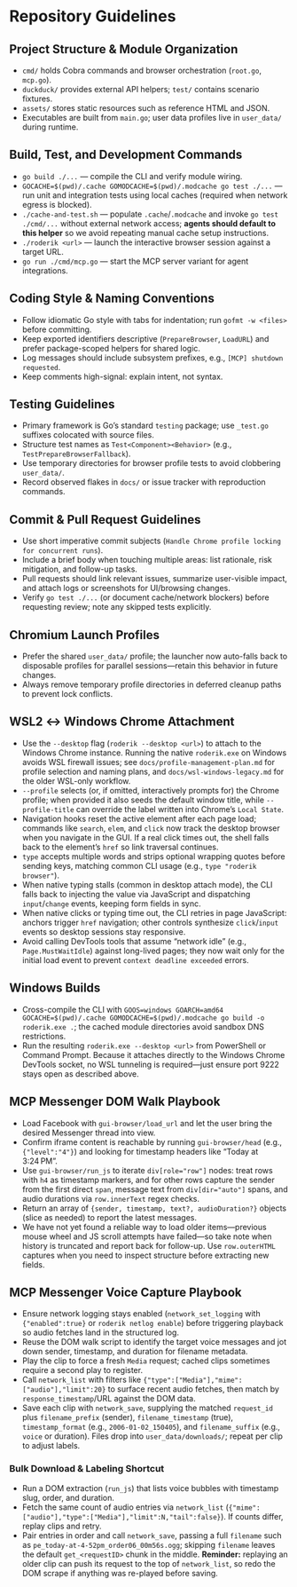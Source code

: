 # Repository Guidelines

## Project Structure & Module Organization
- `cmd/` holds Cobra commands and browser orchestration (`root.go`, `mcp.go`).
- `duckduck/` provides external API helpers; `test/` contains scenario fixtures.
- `assets/` stores static resources such as reference HTML and JSON.
- Executables are built from `main.go`; user data profiles live in `user_data/` during runtime.

## Build, Test, and Development Commands
- `go build ./...` — compile the CLI and verify module wiring.
- `GOCACHE=$(pwd)/.cache GOMODCACHE=$(pwd)/.modcache go test ./...` — run unit and integration tests using local caches (required when network egress is blocked).
- `./cache-and-test.sh` — populate `.cache`/`.modcache` and invoke `go test ./cmd/...` without external network access; **agents should default to this helper** so we avoid repeating manual cache setup instructions.
- `./roderik <url>` — launch the interactive browser session against a target URL.
- `go run ./cmd/mcp.go` — start the MCP server variant for agent integrations.

## Coding Style & Naming Conventions
- Follow idiomatic Go style with tabs for indentation; run `gofmt -w <files>` before committing.
- Keep exported identifiers descriptive (`PrepareBrowser`, `LoadURL`) and prefer package-scoped helpers for shared logic.
- Log messages should include subsystem prefixes, e.g., `[MCP] shutdown requested`.
- Keep comments high-signal: explain intent, not syntax.

## Testing Guidelines
- Primary framework is Go’s standard `testing` package; use `_test.go` suffixes colocated with source files.
- Structure test names as `Test<Component><Behavior>` (e.g., `TestPrepareBrowserFallback`).
- Use temporary directories for browser profile tests to avoid clobbering `user_data/`.
- Record observed flakes in `docs/` or issue tracker with reproduction commands.

## Commit & Pull Request Guidelines
- Use short imperative commit subjects (`Handle Chrome profile locking for concurrent runs`).
- Include a brief body when touching multiple areas: list rationale, risk mitigation, and follow-up tasks.
- Pull requests should link relevant issues, summarize user-visible impact, and attach logs or screenshots for UI/browsing changes.
- Verify `go test ./...` (or document cache/network blockers) before requesting review; note any skipped tests explicitly.

## Chromium Launch Profiles
- Prefer the shared `user_data/` profile; the launcher now auto-falls back to disposable profiles for parallel sessions—retain this behavior in future changes.
- Always remove temporary profile directories in deferred cleanup paths to prevent lock conflicts.

## WSL2 ↔ Windows Chrome Attachment
- Use the `--desktop` flag (`roderik --desktop <url>`) to attach to the Windows Chrome instance. Running the native `roderik.exe` on Windows avoids WSL firewall issues; see `docs/profile-management-plan.md` for profile selection and naming plans, and `docs/wsl-windows-legacy.md` for the older WSL-only workflow.
- `--profile` selects (or, if omitted, interactively prompts for) the Chrome profile; when provided it also seeds the default window title, while `--profile-title` can override the label written into Chrome’s `Local State`.
- Navigation hooks reset the active element after each page load; commands like `search`, `elem`, and `click` now track the desktop browser when you navigate in the GUI. If a real click times out, the shell falls back to the element’s `href` so link traversal continues.
- `type` accepts multiple words and strips optional wrapping quotes before sending keys, matching common CLI usage (e.g., `type "roderik browser"`).
- When native typing stalls (common in desktop attach mode), the CLI falls back to injecting the value via JavaScript and dispatching `input`/`change` events, keeping form fields in sync.
- When native clicks or typing time out, the CLI retries in page JavaScript: anchors trigger `href` navigation; other controls synthesize `click`/`input` events so desktop sessions stay responsive.
- Avoid calling DevTools tools that assume “network idle” (e.g., `Page.MustWaitIdle`) against long-lived pages; they now wait only for the initial load event to prevent `context deadline exceeded` errors.

## Windows Builds
- Cross-compile the CLI with `GOOS=windows GOARCH=amd64 GOCACHE=$(pwd)/.cache GOMODCACHE=$(pwd)/.modcache go build -o roderik.exe .`; the cached module directories avoid sandbox DNS restrictions.
- Run the resulting `roderik.exe --desktop <url>` from PowerShell or Command Prompt. Because it attaches directly to the Windows Chrome DevTools socket, no WSL tunneling is required—just ensure port 9222 stays open as described above.

## MCP Messenger DOM Walk Playbook
- Load Facebook with `gui-browser/load_url` and let the user bring the desired Messenger thread into view.
- Confirm iframe content is reachable by running `gui-browser/head` (e.g., `{"level":"4"}`) and looking for timestamp headers like “Today at 3:24 PM”.
- Use `gui-browser/run_js` to iterate `div[role="row"]` nodes: treat rows with `h4` as timestamp markers, and for other rows capture the sender from the first direct `span`, message text from `div[dir="auto"]` spans, and audio durations via `row.innerText` regex checks.
- Return an array of `{sender, timestamp, text?, audioDuration?}` objects (slice as needed) to report the latest messages.
- We have not yet found a reliable way to load older items—previous mouse wheel and JS scroll attempts have failed—so take note when history is truncated and report back for follow-up. Use `row.outerHTML` captures when you need to inspect structure before extracting new fields.

## MCP Messenger Voice Capture Playbook
- Ensure network logging stays enabled (`network_set_logging` with `{"enabled":true}` or `roderik netlog enable`) before triggering playback so audio fetches land in the structured log.
- Reuse the DOM walk script to identify the target voice messages and jot down sender, timestamp, and duration for filename metadata.
- Play the clip to force a fresh `Media` request; cached clips sometimes require a second play to register.
- Call `network_list` with filters like `{"type":["Media"],"mime":["audio"],"limit":20}` to surface recent audio fetches, then match by `response_timestamp`/URL against the DOM data.
- Save each clip with `network_save`, supplying the matched `request_id` plus `filename_prefix` (sender), `filename_timestamp` (true), `timestamp_format` (e.g., `2006-01-02_150405`), and `filename_suffix` (e.g., `voice` or duration). Files drop into `user_data/downloads/`; repeat per clip to adjust labels.

### Bulk Download & Labeling Shortcut
- Run a DOM extraction (`run_js`) that lists voice bubbles with timestamp slug, order, and duration.
- Fetch the same count of audio entries via `network_list` (`{"mime":["audio"],"type":["Media"],"limit":N,"tail":false}`). If counts differ, replay clips and retry.
- Pair entries in order and call `network_save`, passing a full `filename` such as `pe_today-at-4-52pm_order06_00m56s.ogg`; skipping `filename` leaves the default `get_<requestID>` chunk in the middle. **Reminder:** replaying an older clip can push its request to the top of `network_list`, so redo the DOM scrape if anything was re-played before saving.
